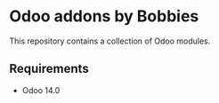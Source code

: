 Odoo addons by Bobbies
======================

This repository contains a collection of Odoo modules.

Requirements
------------------------

* Odoo 14.0
